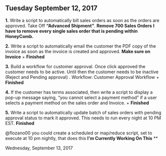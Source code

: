 ## Tuesday September 12, 2017

**1.**	Write a script to automatically bill sales orders as soon as the orders are approved.
 Take Off **“Advanced Shipment”**.
 **Remove 700 Sales Orders**
 **I have to remove every single sales order that is pending within HoneyComb.**

**2.**	Write a script to automatically email the customer the PDF copy of the invoice as soon as the invoice is created and approved. **Make sure on Invoice** + **Finished**
 

**3.**	Build a workflow for customer approval. Once click approved the customer needs to be active. Until then the customer needs to be inactive (Reject and Pending approval) . 
Workflow: Customer Approval Workflow + **Finished**

**4.**	If the customer has terms associated, then write a script to display a pop-up message saying, “you cannot select a payment method” if a user selects a payment method on the sales order and Invoice. + **Finished**



**5.**	Write a script to automatically update batch of sales orders with pending approval status to mark it approved. This needs to run every night at 10 PM EST. **Finished**

@flozano00 you could create a scheduled or map/reduce script, set to execute at 10 pm nightly, that does this
**I'm Currently Working On This** **

Wednesday, September 13, 2017